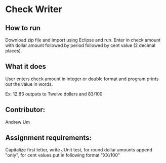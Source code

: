 # Check Writer

## How to run
Download zip file and import using Eclipse and run.
Enter in check amount with dollar amount followed by period followed by cent value (2 decimal places).

## What it does
User enters check amount in integer or double format and program prints out the value in words. 

Ex: 12.83 outputs to Twelve dollars and 83/100

## Contributor: 
Andrew Um

## Assignment requirements:
Capitalize first letter, write JUnit test, for round dollar amounts append "only", for cent values put in following format "XX/100"
